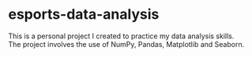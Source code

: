 # esports-data-analysis
This is a personal project I created to practice my data analysis skills.
<br>
The project involves the use of NumPy, Pandas, Matplotlib and Seaborn.
